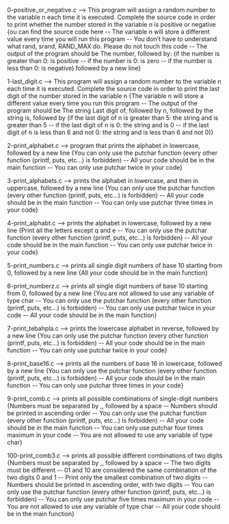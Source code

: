 0-positive_or_negative.c --> This program will assign a random number to the variable n each time it is executed. Complete the source code in order to print whether the number stored in the variable n is positive or negative {ou can find the source code here -- The variable n will store a different value every time you will run this program -- You don’t have to understand what rand, srand, RAND_MAX do. Please do not touch this code -- The output of the program should be The number, followed by: (if the number is greater than 0: is positive -- if the number is 0: is zero -- if the number is less than 0: is negative) followed by a new line}


1-last_digit.c --> This program will assign a random number to the variable n each time it is executed. Complete the source code in order to print the last digit of the number stored in the variable n {The variable n will store a different value every time you run this program -- The output of the program should be The string Last digit of, followed by n, followed by the string is, followed by (if the last digit of n is greater than 5: the string and is greater than 5 -- if the last digit of n is 0: the string and is 0 -- if the last digit of n is less than 6 and not 0: the string and is less than 6 and not 0)}


2-print_alphabet.c --> program that prints the alphabet in lowercase, followed by a new line {You can only use the putchar function (every other function (printf, puts, etc…) is forbidden) -- All your code should be in the main function -- You can only use putchar twice in your code}


3-print_alphabets.c --> prints the alphabet in lowercase, and then in uppercase, followed by a new line {You can only use the putchar function (every other function (printf, puts, etc…) is forbidden) -- All your code should be in the main function -- You can only use putchar three times in your code}


4-print_alphabt.c --> prints the alphabet in lowercase, followed by a new line {Print all the letters except q and e -- You can only use the putchar function (every other function (printf, puts, etc…) is forbidden) -- All your code should be in the main function -- You can only use putchar twice in your code}


5-print_numbers.c --> prints all single digit numbers of base 10 starting from 0, followed by a new line {All your code should be in the main function}


6-print_numberz.c --> prints all single digit numbers of base 10 starting from 0, followed by a new line {You are not allowed to use any variable of type char -- You can only use the putchar function (every other function (printf, puts, etc…) is forbidden) -- You can only use putchar twice in your code -- All your code should be in the main function}


7-print_tebahpla.c --> prints the lowercase alphabet in reverse, followed by a new line {You can only use the putchar function (every other function (printf, puts, etc…) is forbidden) -- All your code should be in the main function -- You can only use putchar twice in your code}


8-print_base16.c --> prints all the numbers of base 16 in lowercase, followed by a new line {You can only use the putchar function (every other function (printf, puts, etc…) is forbidden) -- All your code should be in the main function -- You can only use putchar three times in your code}


9-print_comb.c --> prints all possible combinations of single-digit numbers {Numbers must be separated by ,, followed by a space -- Numbers should be printed in ascending order -- You can only use the putchar function (every other function (printf, puts, etc…) is forbidden) -- All your code should be in the main function -- You can only use putchar four times maximum in your code -- You are not allowed to use any variable of type char}


100-print_comb3.c --> prints all possible different combinations of two digits {Numbers must be separated by ,, followed by a space -- The two digits must be different -- 01 and 10 are considered the same combination of the two digits 0 and 1 -- Print only the smallest combination of two digits -- Numbers should be printed in ascending order, with two digits -- You can only use the putchar function (every other function (printf, puts, etc…) is forbidden) -- You can only use putchar five times maximum in your code -- You are not allowed to use any variable of type char -- All your code should be in the main function}


